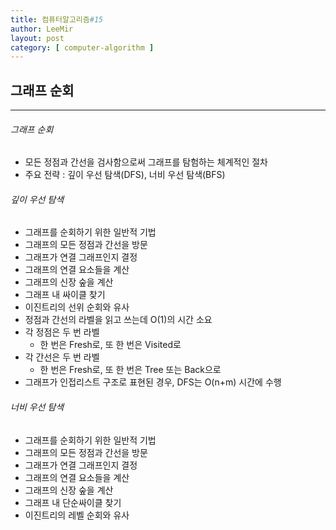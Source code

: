 ```yaml
---
title: 컴퓨터알고리즘#15
author: LeeMir
layout: post
category: [ computer-algorithm ]
---
```


## 그래프 순회

- - -

###### 그래프 순회

- 모든 정점과 간선을 검사함으로써 그래프를 탐험하는 체계적인 절차
- 주요 전략 : 깊이 우선 탐색(DFS), 너비 우선 탐색(BFS)



###### 깊이 우선 탐색

- 그래프를 순회하기 위한 일반적 기법
- 그래프의 모든 정점과 간선을 방문
- 그래프가 연결 그래프인지 결정
- 그래프의 연결 요소들을 계산
- 그래프의 신장 숲을 계산
- 그래프 내 싸이클 찾기
- 이진트리의 선위 순회와 유사
- 정점과 간선의 라벨을 읽고 쓰는데 O(1)의 시간 소요
- 각 정점은 두 번 라벨
  - 한 번은 Fresh로, 또 한 번은 Visited로
- 각 간선은 두 번 라벨
  - 한 번은 Fresh로, 또 한 번은 Tree 또는 Back으로
- 그래프가 인접리스트 구조로 표현된 경우, DFS는 O(n+m) 시간에 수행



###### 너비 우선 탐색

- 그래프를 순회하기 위한 일반적 기법
- 그래프의 모든 정점과 간선을 방문
- 그래프가 연결 그래프인지 결정
- 그래프의 연결 요소들을 계산
- 그래프의 신장 숲을 계산
- 그래프 내 단순싸이클 찾기
- 이진트리의 레벨 순회와 유사

